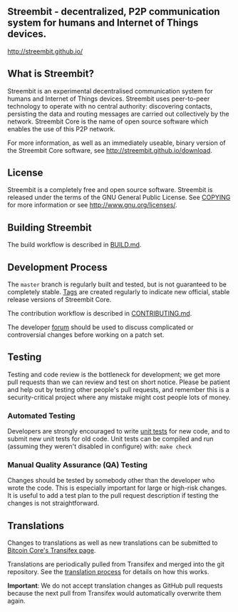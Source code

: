 ## Streembit - decentralized, P2P communication system for humans and Internet of Things devices.

http://streembit.github.io/

What is Streembit?
-----------------

Streembit is an experimental decentralised communication system for humans and 
Internet of Things devices. Streembit uses peer-to-peer technology to operate
with no central authority: discovering contacts, persisting the data and routing 
messages are carried out collectively by the network. Streembit Core is the name 
of open source software which enables the use of this P2P network.

For more information, as well as an immediately useable, binary version of
the Streembit Core software, see http://streembit.github.io/download.

License
-------

Streembit is a completely free and open source software. Streembit is released under the terms of the GNU General Public License. See [COPYING](COPYING) for more
information or see http://www.gnu.org/licenses/.


Building Streembit
-----------------

The build workflow is described in [BUILD.md](BUILD.md).


Development Process
-------------------

The `master` branch is regularly built and tested, but is not guaranteed to be
completely stable. [Tags](https://github.com/streembit/streembit/tags) are created
regularly to indicate new official, stable release versions of Streembit Core.

The contribution workflow is described in [CONTRIBUTING.md](CONTRIBUTING.md).

The developer [forum](https://gitter.im/streembit/Streembit)
should be used to discuss complicated or controversial changes before working
on a patch set.


Testing
-------

Testing and code review is the bottleneck for development; we get more pull
requests than we can review and test on short notice. Please be patient and help out by testing
other people's pull requests, and remember this is a security-critical project where any mistake might cost people
lots of money.

### Automated Testing

Developers are strongly encouraged to write [unit tests](/doc/unit-tests.md) for new code, and to
submit new unit tests for old code. Unit tests can be compiled and run
(assuming they weren't disabled in configure) with: `make check`


### Manual Quality Assurance (QA) Testing

Changes should be tested by somebody other than the developer who wrote the
code. This is especially important for large or high-risk changes. It is useful
to add a test plan to the pull request description if testing the changes is
not straightforward.


Translations
------------

Changes to translations as well as new translations can be submitted to
[Bitcoin Core's Transifex page](https://www.transifex.com/projects/p/streembit/).

Translations are periodically pulled from Transifex and merged into the git repository. See the
[translation process](doc/translation_process.md) for details on how this works.

**Important**: We do not accept translation changes as GitHub pull requests because the next
pull from Transifex would automatically overwrite them again.


